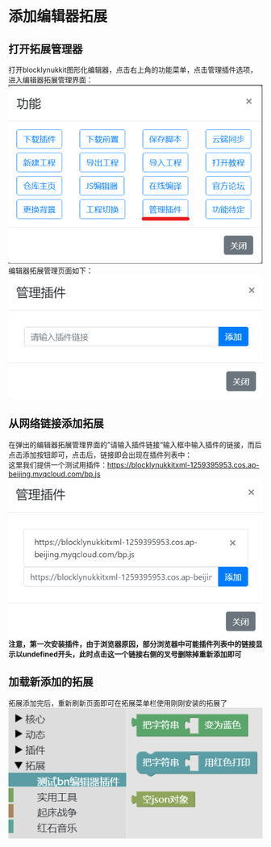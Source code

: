 # 添加编辑器拓展         
## 打开拓展管理器         
打开blocklynukkit图形化编辑器，点击右上角的功能菜单，点击管理插件选项，进入编辑器拓展管理界面：         
![](../images/screenshot_1597587555500.png)         
编辑器拓展管理页面如下：         
![](../images/screenshot_1597587598362.png)         
         
## 从网络链接添加拓展         
在弹出的编辑器拓展管理界面的”请输入插件链接“输入框中输入插件的链接，而后点击添加按钮即可，点击后，链接即会出现在插件列表中：         
这里我们提供一个测试用插件：https://blocklynukkitxml-1259395953.cos.ap-beijing.myqcloud.com/bp.js         
![](../images/screenshot_1597587817923.png)         
**注意，第一次安装插件，由于浏览器原因，部分浏览器中可能插件列表中的链接显示以undefined开头，此时点击这一个链接右侧的叉号删除掉重新添加即可**         
         
## 加载新添加的拓展         
拓展添加完后，重新刷新页面即可在拓展菜单栏使用刚刚安装的拓展了         
![](../images/screenshot_1597588259085.png)         
         

